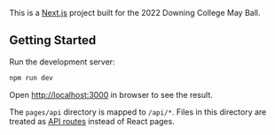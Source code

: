 This is a [Next.js](https://nextjs.org/) project built for the 2022 Downing College May Ball.

## Getting Started

Run the development server:

```bash
npm run dev
```

Open [http://localhost:3000](http://localhost:3000) in browser to see the result.

The `pages/api` directory is mapped to `/api/*`. Files in this directory are treated as [API routes](https://nextjs.org/docs/api-routes/introduction) instead of React pages.